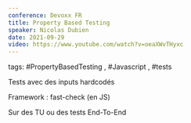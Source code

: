 ```yaml
---
conference: Devoxx FR
title: Property Based Testing
speaker: Nicolas Dubien
date: 2021-09-29
video: https://www.youtube.com/watch?v=oeaXWvTHyxc
---
```

tags: #PropertyBasedTesting , #Javascript , #tests 

Tests avec des inputs hardcodés

Framework : fast-check (en JS)

Sur des TU ou des tests End-To-End
